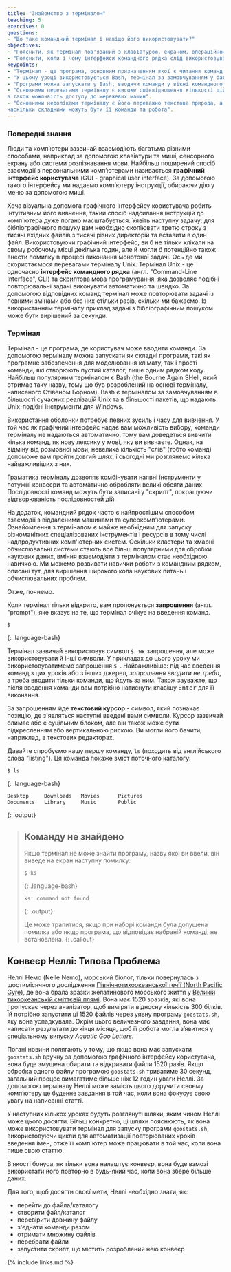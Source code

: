 ```yaml
---
title: "Знайомство з терміналом"
teaching: 5
exercises: 0
questions:
- "Що таке командний термінал і навіщо його використовувати?"
objectives:
- "Пояснити, як термінал пов'язаний з клавіатурою, екраном, операційною системою та програмами користувача".
- "Пояснити, коли і чому інтерфейси командного рядка слід використовувати замість графічних інтерфейсів".
keypoints:
- "Термінал - це програма, основним призначенням якої є читання команд і запуск інших програм".
- "У цьому уроці використовується Bash, термінал за замовчуванням у багатьох реалізаціях Unix".
- "Програми можна запускати у Bash, вводячи команди у вікні командного рядка".
- "Основними перевагами терміналу є високе співвідношення кількості дій до кількості натискань клавіш, підтримка автоматизації повторюваних завдань
а також можливість доступу до мережевих машин".
- "Основними недоліками терміналу є його переважно текстова природа, а також
наскільки складними можуть бути її команди та робота".
---
```

### Попередні знання

Люди та комп’ютери зазвичай взаємодіють багатьма різними способами, наприклад за допомогою клавіатури та миші,
сенсорного екрану або системи розпізнавання мови.
Найбільш поширений спосіб взаємодії з персональними комп’ютерами називається 
**графічний інтерфейс користувача** (GUI - graphical user interface).
За допомогою такого інтерфейсу ми надаємо комп’ютеру інструкції, обираючи дію у меню за допомогою миші.

Хоча візуальна допомога графічного інтерфейсу користувача робить інтуітивним його вивчення,
такий спосіб надсилання інструкцій до комп'ютера дуже погано масштабується.
Уявіть наступну задачу:
для бібліографічного пошуку вам необхідно скопіювати третю строку з тисячі вхідних файлів з тисячі
різних директорій та вставити в один файл.
Використовуючи графічний інтерфейс, ви б не тільки клікали на свому робочому місці декілька годин,
але й могли б потенційно також внести помилку в процесі виконання монотоної задачі.
Ось де ми скористаємося перевагами терміналу Unix.
Термінал Unix - це одночасно **інтерфейс командного рядка** (англ. "Command-Line Interface", CLI) та  скриптова мова програмування,
яка дозволяє подібні повторювальні задачі виконувати автоматично та швидко.
За допомогою відповідних команд термінал може повторювати задачі із певними змінами або без них
стільки разів, скільки ми бажаємо.
Із використанням терміналу приклад задачі з бібліографічним пошуком може бути вирішений за секунди.


### Термінал


Термінал - це програма, де користувач може вводити команди.
За допомогою терміналу можна запускати як складні програми, такі як програмне забезпечення для моделювання клімату,
так і прості команди, які створюють пустий каталог, лише одним рядком коду.
Найбільш популярним терміналом є Bash (the Bourne Again SHell, 
який отримав таку назву, тому що був розроблений на основі терміналу, написаного Стівеном Борном).
Bash є терміналом за замовчуванням в більшості сучасних реалізацій Unix та в більшості пакетів, що надають
Unix-подібні інструменти для Windows.

Використання оболонки потребує певних зусиль і часу для вивчення.
У той час як графічний інтерфейс надає вам можливість вибору, команди терміналу не надаються автоматично,
тому вам доведеться вивчити кілька команд, як нову лексику у мові, яку ви вивчаєте.
Однак, на відміну від розмовної мови, невелика кількість "слів" (тобто команд) допоможе вам пройти довгий шлях,
і сьогодні ми розглянемо кілька найважливіших з них.

Граматика терміналу дозволяє комбінувати наявні інструменти у потужні
конвеєри та автоматично обробляти великі обсяги даних. Послідовності
команд можуть бути записані у "скрипт", покращуючи відтворюваність
послідовностей дій.

На додаток, командний рядок часто є найпростішим способом взаємодії з віддаленими машинами
та суперкомп'ютерами.
Ознайомлення з терміналом є майже необхідним для запуску різноманітних спеціалізованих інструментів і ресурсів
в тому числі надпродуктивних комп'ютерних систем.
Оскільки кластери та хмарні обчислювальні системи стають все більш популярними для обробки наукових даних,
вміння взаємодіяти з терміналом стає необхідною навичкою.
Ми можемо розвивати навички роботи з командним рядком, описані тут,
для вирішення широкого кола наукових питань і обчислювальних проблем.

Отже, почнемо.

Коли термінал тільки відкрито, вам пропонується **запрошення** (англ. "prompt"),
яке вказує на те, що термінал очікує на введення команд.

~~~
$
~~~
{: .language-bash}

Термінал зазвичай використовує символ `$ ` як запрошення, але може використовувати й інші символи.
У прикладах до цього уроку ми використовуватимемо запрошення `$ `.
Найважливіше:
під час введення команд з цих уроків або з інших джерел,
*запрошення вводити не треба*, а треба вводити тільки команди, що йдуть за ним.
Також зауважте, що після введення команди вам потрібно натиснути клавішу <kbd>Enter</kbd> для її виконання.

За запрошенням йде **текстовий курсор** - символ, який позначає позицію, де
з'являться наступні введені вами символи.
Курсор зазвичай блимає або є суцільним блоком, але він також може бути підкресленням або вертикальною рискою.
Ви могли його бачити, наприклад, в текстових редакторах.

Давайте спробуємо нашу першу команду, `ls` (походить від англійського слова "listing"). 
Ця команда покаже зміст поточного каталогу:

~~~
$ ls
~~~
{: .language-bash}

~~~
Desktop     Downloads   Movies      Pictures
Documents   Library     Music       Public
~~~
{: .output}

> ## Команду не знайдено
> Якщо термінал не може знайти програму, назву якої ви ввели, він
> виведе на екран наступну помилку:
>
> ~~~
> $ ks
> ~~~
> {: .language-bash}
> ~~~
> ks: command not found
> ~~~
> {: .output}
>
> Це може трапитися, якщо при наборі команди була допущена помилка або якщо програма, що відповідає набраній команді,
> не встановлена.
{: .callout}


## Конвеєр Неллі: Типова Проблема

Неллі Немо (Nelle Nemo), морський біолог,
тільки повернулась з шостимісячного дослідження
[Північнотихоокеанської течії (North Pacific Gyre)](https://uk.wikipedia.org/wiki/Північнотихоокеанська_течія),
де вона брала зразки желатинового морського життя у
[Великій тихоокеанській сміттєвій плямі](https://uk.wikipedia.org/wiki/Велика_тихоокеанська_сміттєва_пляма).
Вона має 1520 зразків, які вона пропускає через аналізатор, щоб виміряти відносну кількість
300 білків.
Їй потрібно запустити ці 1520 файлів через уявну програму `goostats.sh`, яку вона успадкувала.
Окрім цього величезного завдання, вона має написати результати до кінця місяця, щоб її робота
могла з’явитися у спеціальному випуску *Aquatic Goo Letters*.

Погані новини полягають у тому, що якщо вона має запускати `goostats.sh` вручну за допомогою графічного інтерфейсу користувача,
вона буде змущена обирати та відкривати файли 1520 разів.
Якщо обробка одного файлу програмою `goostats.sh` триватиме 30 секунд, загальний процес вимагатиме більше ніж 12 годин
уваги Неллі.
За допомогою терміналу Неллі може замість цього доручити своєму комп’ютеру це буденне завдання в той час, коли вона фокусує
свою увагу на написанні статті.

У наступних кількох уроках будуть розглянуті шляхи, яким чином Неллі може цього досягти.
Більш конкретно,
ці шляхи пояснюють, як вона може використовувати термінал для запуску програми `goostats.sh`,
використовуючи цикли для автоматизації повторюваних кроків введення імен,
отже її комп'ютер може працювати в той час, коли вона пише свою статтю.

В якості бонуса,
як тільки вона налаштує конвеєр,
вона буде взмозі використати його повторно в будь-який час, коли вона збере більше даних.

Для того, щоб досягти своєї мети, Неллі необхідно знати, як:
- перейти до файла/каталогу
- створити файл/каталог
- перевірити довжину файлу
- з'єднати команди разом
- отримати множину файлів
- перебрати файли
- запустити скрипт, що містить розроблений нею конвеєр

{% include links.md %}

